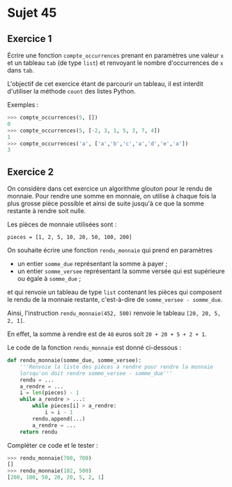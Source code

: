 # Sujet 45

## Exercice 1

Écrire une fonction `compte_occurrences` prenant en paramètres une valeur `x` et un
tableau `tab` (de type `list`) et renvoyant le nombre d'occurrences de `x` dans `tab`.

L'objectif de cet exercice étant de parcourir un tableau, il est interdit d'utiliser la méthode
`count` des listes Python.

Exemples :

```python
>>> compte_occurrences(5, [])
0
>>> compte_occurrences(5, [-2, 3, 1, 5, 3, 7, 4])
1
>>> compte_occurrences('a', ['a','b','c','a','d','e','a'])
3
```

## Exercice 2

On considère dans cet exercice un algorithme glouton pour le rendu de monnaie. Pour
rendre une somme en monnaie, on utilise à chaque fois la plus grosse pièce possible et ainsi
de suite jusqu'à ce que la somme restante à rendre soit nulle.

Les pièces de monnaie utilisées sont :

`pieces = [1, 2, 5, 10, 20, 50, 100, 200]`

On souhaite écrire une fonction `rendu_monnaie` qui prend en paramètres

- un entier `somme_due` représentant la somme à payer ;
- un entier `somme_versee` représentant la somme versée qui est supérieure ou égale
  à `somme_due` ;

et qui renvoie un tableau de type `list` contenant les pièces qui composent le rendu
de la monnaie restante, c'est-à-dire de `somme_versee - somme_due`.

Ainsi, l'instruction `rendu_monnaie(452, 500)` renvoie le tableau `[20, 20, 5, 2, 1]`.

En effet, la somme à rendre est de `48` euros soit `20 + 20 + 5 + 2 + 1`.

Le code de la fonction `rendu_monnaie` est donné ci-dessous :

```python
def rendu_monnaie(somme_due, somme_versee):
    '''Renvoie la liste des pièces à rendre pour rendre la monnaie
    lorsqu'on doit rendre somme_versee - somme_due'''
    rendu = ...
    a_rendre = ...
    i = len(pieces) - 1
    while a_rendre > ...:
        while pieces[i] > a_rendre:
            i = i - 1
        rendu.append(...)
        a_rendre = ...
    return rendu

```

Compléter ce code et le tester :

```python
>>> rendu_monnaie(700, 700)
[]
>>> rendu_monnaie(102, 500)
[200, 100, 50, 20, 20, 5, 2, 1]
```
